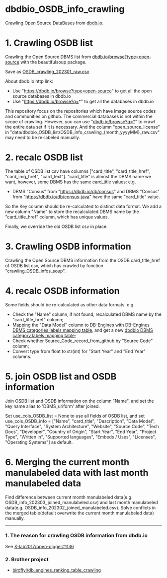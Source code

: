 # dbdbio_OSDB_info_crawling
Crawling Open Source DataBases from [dbdb.io](https://www.dbdb.io).

# 1. Crawling OSDB list
Crawling the Open Source DBMS list from [dbdb.io/browse?type=open-source](https://www.dbdb.io/browse?type=open-source) with the beautifulsoup package.

Save as [OSDB_crawling_202301_raw.csv](./data/dbdbio_OSDB_list/OSDB_crawling_202301_raw.csv)

About dbdb.io http link:
- Use "https://dbdb.io/browse?type=open-source" to get all the open source databases in dbdb.io
- Use "https://dbdb.io/browse?q=*" to get all the databases in dbdb.io

This repository focus on the repositories which have image source codes and communities on github. 
The commercial databases is not within the scope of crawling. 
However, you can use "[dbdb.io/browse?q=*](https://www.dbdb.io/browse?q=*)" to crawl the entire data set if it is necessary.
And the column "open_source_license" in "data/dbdbio_OSDB_list/OSDB_info_crawling_{month_yyyyMM}_raw.csv" may need to be re-labeled manually.

# 2. recalc OSDB list
The table of OSDB list csv have columns ["card_title", "card_title_href", "card_img_href", "card_text"]. 
"card_title" is almost the DBMS name we want, however, some DBMS has the same card_title values: 
e.g.
- DBMS "Consus" from "https://dbdb.io/db/consus" and DBMS "Consus" from "https://dbdb.io/db/consus-java" have the same "card_title" value. 

So the Key column should be re-calculated to distinct data format.
We add a new column "Name" to store the recalculated DBMS name by the "card_title_href" column, which has unique values.

Finally, we override the old OSDB list csv in place.

# 3. Crawling OSDB information
Crawling the Open Source DBMS information from the OSDB card_title_href of OSDB list csv, which has crawled by function "crawling_OSDB_infos_soup".

# 4. recalc OSDB information
Some fields should be re-calculated as other data formats. 
e.g. 
- Check the "Name" column, if not found, recalculated DBMS name by the "card_title_href" column; 
- Mapping the "Data Model" column to [DB-Engines](https://db-engines.com/en/ranking) with [DB-Engines DBMS categories labels mapping table](https://github.com/birdflyi/db_engines_ranking_table_crawling/blob/main/data/existing_tagging_info/category_labels.csv), 
and get a new [dbdbio DBMS category labels mapping table](./data/existing_tagging_info/category_labels_mapping_table.csv); 
- Check whether Source_Code_record_from_github by "Source Code" column; 
- Convert type from float to str(int) for "Start Year" and "End Year" columns.

# 5. join OSDB list and OSDB information
Join OSDB list and OSDB information on the column "Name", and set the key name alias to 'DBMS_uriform' after joined.

Set use_cols_OSDB_list = None to use all fields of OSDB list, and set
use_cols_OSDB_info = ["Name", "card_title", "Description", "Data Model", "Query Interface", "System Architecture", "Website",
                      "Source Code", "Tech Docs", "Developer", "Country of Origin", "Start Year", "End Year",
                      "Project Type", "Written in", "Supported languages", "Embeds / Uses", "Licenses",
                      "Operating Systems"] as default.

# 6. Merging the current month manulabeled data with last month manulabeled data
Find difference between current month manulabeled data(e.g. OSDB_info_202303_joined_manulabeled.csv) and last month manulabeled data(e.g. OSDB_info_202302_joined_manulabeled.csv). 
Solve conflicts in the merged table(default overwrite the current month manulabeled data) manually.

---
### 1. The reason for crawling OSDB information from dbdb.io
See [X-lab2017/open-digger#1136](https://github.com/X-lab2017/open-digger/issues/1136)

### 2. Brother project
- [birdflyi/db_engines_ranking_table_crawling](https://github.com/birdflyi/db_engines_ranking_table_crawling)
